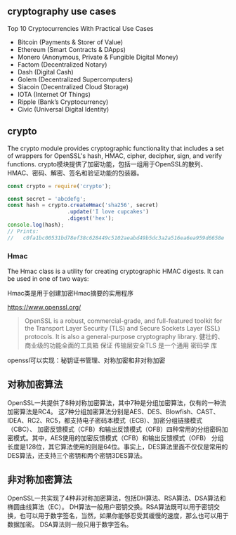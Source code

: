 ## cryptography use cases
Top 10 Cryptocurrencies With Practical Use Cases

- Bitcoin (Payments & Storer of Value)
- Ethereum (Smart Contracts & DApps)
- Monero (Anonymous, Private & Fungible Digital Money)
- Factom (Decentralized Notary)
- Dash (Digital Cash)
- Golem (Decentralized Supercomputers)
- Siacoin (Decentralized Cloud Storage)
- IOTA (Internet Of Things)
- Ripple (Bank’s Cryptocurrency)
- Civic (Universal Digital Identity)

## crypto
The crypto module provides cryptographic functionality that includes a set of wrappers for OpenSSL's hash, HMAC, cipher, decipher, sign, and verify functions.
crypto模块提供了加密功能，包括一组用于OpenSSL的散列、HMAC、密码、解密、签名和验证功能的包装器。
```js
const crypto = require('crypto');

const secret = 'abcdefg';
const hash = crypto.createHmac('sha256', secret)
                   .update('I love cupcakes')
                   .digest('hex');
console.log(hash);
// Prints:
//   c0fa1bc00531bd78ef38c628449c5102aeabd49b5dc3a2a516ea6ea959d6658e
```

### Hmac
The Hmac class is a utility for creating cryptographic HMAC digests. It can be used in one of two ways:

Hmac类是用于创建加密Hmac摘要的实用程序



https://www.openssl.org/

> OpenSSL is a robust, commercial-grade, and full-featured toolkit for the Transport Layer Security (TLS) and Secure Sockets Layer (SSL) protocols. It is also a general-purpose cryptography library. 
健壮的、商业级的功能全面的工具箱 保证 传输层安全TLS  是一个通用 密码学 库

openssl可以实现：秘钥证书管理、对称加密和非对称加密

## 对称加密算法
OpenSSL一共提供了8种对称加密算法，其中7种是分组加密算法，仅有的一种流加密算法是RC4。
这7种分组加密算法分别是AES、DES、Blowfish、CAST、IDEA、RC2、RC5，都支持电子密码本模式（ECB）、加密分组链接模式（CBC）、
加密反馈模式（CFB）和输出反馈模式（OFB）四种常用的分组密码加密模式。其中，AES使用的加密反馈模式（CFB）和输出反馈模式（OFB）
分组长度是128位，其它算法使用的则是64位。事实上，DES算法里面不仅仅是常用的DES算法，还支持三个密钥和两个密钥3DES算法。

## 非对称加密算法
OpenSSL一共实现了4种非对称加密算法，包括DH算法、RSA算法、DSA算法和椭圆曲线算法（EC）。
DH算法一般用户密钥交换。RSA算法既可以用于密钥交换，也可以用于数字签名，当然，如果你能够忍受其缓慢的速度，那么也可以用于数据加密。
DSA算法则一般只用于数字签名。

